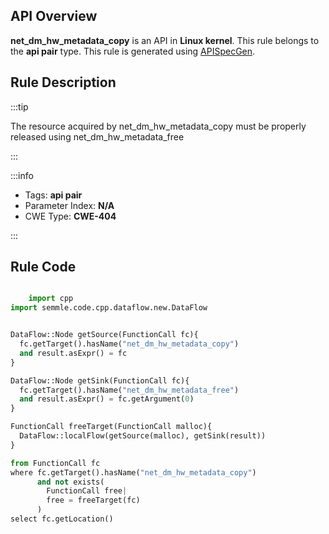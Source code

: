 ---
---


## API Overview
**net_dm_hw_metadata_copy** is an API in **Linux kernel**. This rule belongs to the **api pair** type. This rule is generated using [APISpecGen](../../tools/APISpecGen).
## Rule Description

:::tip

The resource acquired by net_dm_hw_metadata_copy must be properly released using net_dm_hw_metadata_free

:::

:::info

- Tags: **api pair**
- Parameter Index: **N/A**
- CWE Type: **CWE-404**

:::

## Rule Code
```python

    import cpp
import semmle.code.cpp.dataflow.new.DataFlow


DataFlow::Node getSource(FunctionCall fc){
  fc.getTarget().hasName("net_dm_hw_metadata_copy")
  and result.asExpr() = fc
}

DataFlow::Node getSink(FunctionCall fc){
  fc.getTarget().hasName("net_dm_hw_metadata_free")
  and result.asExpr() = fc.getArgument(0)
}

FunctionCall freeTarget(FunctionCall malloc){
  DataFlow::localFlow(getSource(malloc), getSink(result))
}

from FunctionCall fc
where fc.getTarget().hasName("net_dm_hw_metadata_copy")
      and not exists(
        FunctionCall free| 
        free = freeTarget(fc)
      )
select fc.getLocation()

    
```